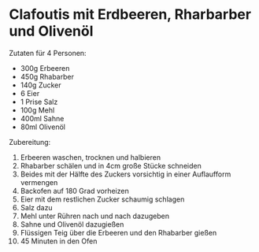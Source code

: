# Clafoutis mit Erdbeeren, Rharbarber und Olivenöl 

Zutaten für 4 Personen:

- 300g Erbeeren
- 450g Rhabarber
- 140g Zucker
- 6 Eier
- 1 Prise Salz
- 100g Mehl
- 400ml Sahne
- 80ml Olivenöl 

Zubereitung:

1. Erbeeren waschen, trocknen und halbieren
2. Rhabarber schälen und in 4cm große Stücke schneiden
3. Beides mit der Hälfte des Zuckers vorsichtig in einer Auflaufform vermengen
4. Backofen auf 180 Grad vorheizen
5. Eier mit dem restlichen Zucker schaumig schlagen
6. Salz dazu
7. Mehl unter Rühren nach und nach dazugeben
8. Sahne und Olivenöl dazugießen
9. Flüssigen Teig über die Erbeeren und den Rhabarber gießen 
10. 45 Minuten in den Ofen
